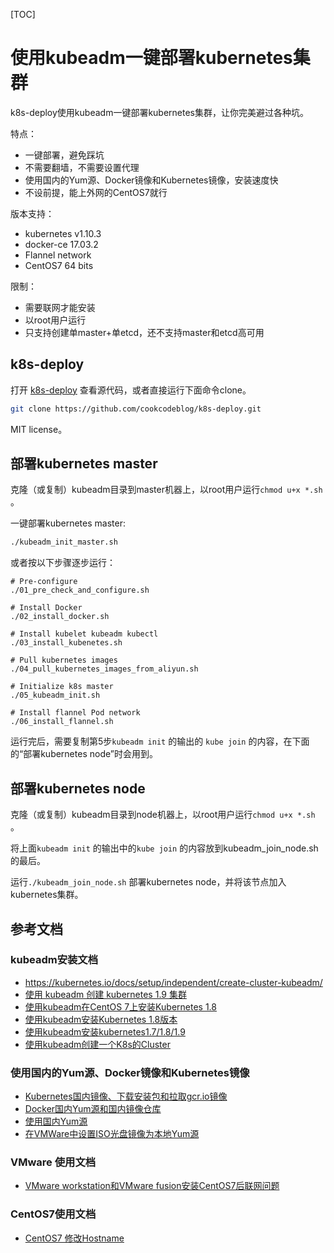 [TOC]



# 使用kubeadm一键部署kubernetes集群



k8s-deploy使用kubeadm一键部署kubernetes集群，让你完美避过各种坑。



特点：

* 一键部署，避免踩坑
* 不需要翻墙，不需要设置代理
* 使用国内的Yum源、Docker镜像和Kubernetes镜像，安装速度快
* 不设前提，能上外网的CentOS7就行



版本支持：

* kubernetes v1.10.3
* docker-ce 17.03.2
* Flannel network
* CentOS7 64 bits



限制：

* 需要联网才能安装
* 以root用户运行
* 只支持创建单master+单etcd，还不支持master和etcd高可用



## k8s-deploy



打开 [k8s-deploy](https://github.com/cookcodeblog/k8s-deploy) 查看源代码，或者直接运行下面命令clone。



```bash
git clone https://github.com/cookcodeblog/k8s-deploy.git
```



MIT license。



## 部署kubernetes master

克隆（或复制）kubeadm目录到master机器上，以root用户运行`chmod u+x *.sh` 。



一键部署kubernetes master:

```bash
./kubeadm_init_master.sh
```



或者按以下步骤逐步运行：

```
# Pre-configure
./01_pre_check_and_configure.sh

# Install Docker
./02_install_docker.sh

# Install kubelet kubeadm kubectl
./03_install_kubenetes.sh

# Pull kubernetes images
./04_pull_kubernetes_images_from_aliyun.sh

# Initialize k8s master
./05_kubeadm_init.sh

# Install flannel Pod network
./06_install_flannel.sh
```



运行完后，需要复制第5步`kubeadm init` 的输出的 `kube join` 的内容，在下面的“部署kubernetes node”时会用到。



## 部署kubernetes node



克隆（或复制）kubeadm目录到node机器上，以root用户运行`chmod u+x *.sh` 。



将上面`kubeadm init` 的输出中的`kube join` 的内容放到kubeadm_join_node.sh的最后。

运行`./kubeadm_join_node.sh` 部署kubernetes node，并将该节点加入kubernetes集群。



## 参考文档

### kubeadm安装文档

- https://kubernetes.io/docs/setup/independent/create-cluster-kubeadm/
- [使用 kubeadm 创建 kubernetes 1.9 集群](https://www.kubernetes.org.cn/3357.html)
- [使用kubeadm在CentOS 7上安装Kubernetes 1.8](https://www.zybuluo.com/ncepuwanghui/note/953929)
- [使用kubeadm安装Kubernetes 1.8版本](https://www.kubernetes.org.cn/2906.html)
- [使用kubeadm安装kubernetes1.7/1.8/1.9](https://blog.csdn.net/zhuchuangang/article/details/76572157/)
- [使用kubeadm创建一个K8s的Cluster](https://zhuanlan.zhihu.com/p/31398416)



### 使用国内的Yum源、Docker镜像和Kubernetes镜像

* [Kubernetes国内镜像、下载安装包和拉取gcr.io镜像](https://blog.csdn.net/nklinsirui/article/details/80581286)
* [Docker国内Yum源和国内镜像仓库](Docker国内Yum源和国内镜像仓库)
* [使用国内Yum源](使用国内Yum源)
* [在VMWare中设置ISO光盘镜像为本地Yum源](https://blog.csdn.net/nklinsirui/article/details/80145975)



### VMware 使用文档

* [ VMware workstation和VMware fusion安装CentOS7后联网问题](https://blog.csdn.net/nklinsirui/article/details/80378920)

  

### CentOS7使用文档

* [CentOS7 修改Hostname](https://blog.csdn.net/nklinsirui/article/details/80579342)

  